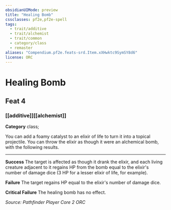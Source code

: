 ```yaml
---
obsidianUIMode: preview
title: "Healing Bomb"
cssclasses: pf2e,pf2e-spell
tags:
  - trait/additive
  - trait/alchemist
  - trait/common
  - category/class
  - remaster
aliases: "Compendium.pf2e.feats-srd.Item.xXHwktc9SymSY8d6"
license: ORC
---
```

# Healing Bomb
## Feat 4
### [[additive]][[alchemist]]

**Category** class; 




You can add a foamy catalyst to an elixir of life to turn it into a topical projectile. You can throw the elixir as though it were an alchemical bomb, with the following results.

* * *

**Success** The target is affected as though it drank the elixir, and each living creature adjacent to it regains HP from the bomb equal to the elixir's number of damage dice (3 HP for a lesser elixir of life, for example).

**Failure** The target regains HP equal to the elixir's number of damage dice.

**Critical Failure** The healing bomb has no effect.

*Source: Pathfinder Player Core 2*
*ORC*